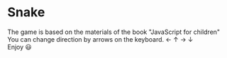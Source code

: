 # Snake
The game is based on the materials of the book "JavaScript for children" <br>
You can change direction by arrows on the keyboard. &#8592; &#8593; &#8594; &#8595;<br>
Enjoy :smiley:
